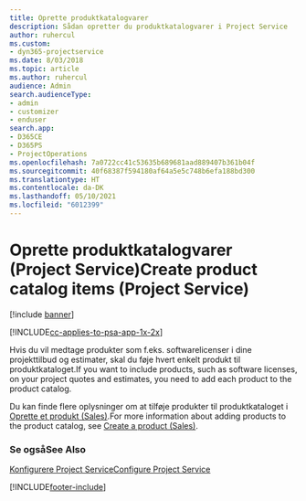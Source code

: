 ```yaml
---
title: Oprette produktkatalogvarer
description: Sådan opretter du produktkatalogvarer i Project Service
author: ruhercul
ms.custom:
- dyn365-projectservice
ms.date: 8/03/2018
ms.topic: article
ms.author: ruhercul
audience: Admin
search.audienceType:
- admin
- customizer
- enduser
search.app:
- D365CE
- D365PS
- ProjectOperations
ms.openlocfilehash: 7a0722cc41c53635b689681aad889407b361b04f
ms.sourcegitcommit: 40f68387f594180af64a5e5c748b6efa188bd300
ms.translationtype: HT
ms.contentlocale: da-DK
ms.lasthandoff: 05/10/2021
ms.locfileid: "6012399"
---
```

# <a name="create-product-catalog-items-project-service"></a><span data-ttu-id="cd9ad-103">Oprette produktkatalogvarer (Project Service)</span><span class="sxs-lookup"><span data-stu-id="cd9ad-103">Create product catalog items (Project Service)</span></span>

[!include [banner](../includes/psa-now-project-operations.md)]

[!INCLUDE[cc-applies-to-psa-app-1x-2x](../includes/cc-applies-to-psa-app-1x-2x.md)]

<span data-ttu-id="cd9ad-104">Hvis du vil medtage produkter som f.eks. softwarelicenser i dine projekttilbud og estimater, skal du føje hvert enkelt produkt til produktkataloget.</span><span class="sxs-lookup"><span data-stu-id="cd9ad-104">If you want to include products, such as software licenses, on your project quotes and estimates, you need to add each product to the product catalog.</span></span>  
  
 <span data-ttu-id="cd9ad-105">Du kan finde flere oplysninger om at tilføje produkter til produktkataloget i [Oprette et produkt (Sales)](/dynamics365/sales-enterprise/create-product-sales).</span><span class="sxs-lookup"><span data-stu-id="cd9ad-105">For more information about adding products to the product catalog, see [Create a product (Sales)](/dynamics365/sales-enterprise/create-product-sales).</span></span>  
  
### <a name="see-also"></a><span data-ttu-id="cd9ad-106">Se også</span><span class="sxs-lookup"><span data-stu-id="cd9ad-106">See Also</span></span>  
 [<span data-ttu-id="cd9ad-107">Konfigurere Project Service</span><span class="sxs-lookup"><span data-stu-id="cd9ad-107">Configure Project Service</span></span>](../psa/configure.md)


[!INCLUDE[footer-include](../includes/footer-banner.md)]
